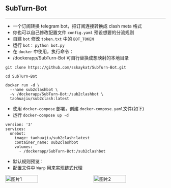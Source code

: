 ## SubTurn-Bot
---
- 一个订阅转换 telegram bot，把订阅连接转换成 clash meta 格式
- 你也可以自己修改配置文件 `config.yaml` 预设想要的分流规则
- 自建 `bot` 修改 `token.txt` 中的 `BOT_TOKEN`
- 运行 `bot：` `python bot.py`
- 在 `docker` 中使用，执行命令：
- /dockerapp/SubTurn-Bot 可自行替换成想映射的本地目录

`git clone https://github.com/sskaykat/SubTurn-Bot.git`

`cd SubTurn-Bot`

```
docker run -d \
  --name sub2clashbot \
  -v /dockerapp/SubTurn-Bot:/sub2clashbot \
  taohuajiu/sub2clash:latest
```

- 使用 `docker-compose` 部署，创建 `docker-compose.yaml`文件(如下)
- 运行 `docker-compose up -d`

```
version: '3'
services:
  onebot:
    image: taohuajiu/sub2clash:latest
    container_name: sub2clashbot
    volumes:
      - /dockerapp/SubTurn-Bot:/sub2clashbot
```

- 默认规则预览：
- 配置文件中 `Warp` 用来实现链式代理

<div style="display: flex; justify-content: space-between;">
  <img src="https://bed.ssmao.eu.org/file/1733044171403_clash-verge_HfWDXWWf10.png" alt="图片1" style="width: 45%;"/>
  <img src="https://bed.ssmao.eu.org/file/1733044175814_clash-verge_o9mLT8YgWR.png" alt="图片2" style="width: 45%;"/>
</div>




